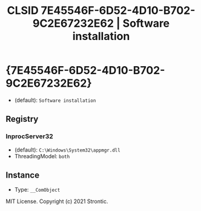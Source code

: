 ﻿---
title: "CLSID 7E45546F-6D52-4D10-B702-9C2E67232E62 | Software installation"
excerpt: What is COM-Object CLSID 7E45546F-6D52-4D10-B702-9C2E67232E62?
---

# {7E45546F-6D52-4D10-B702-9C2E67232E62}

* (default): `Software installation`

## Registry


### InprocServer32

* (default): `C:\Windows\System32\appmgr.dll`
* ThreadingModel: `both`

## Instance

* Type: `__ComObject`

MIT License. Copyright (c) 2021 Strontic.


